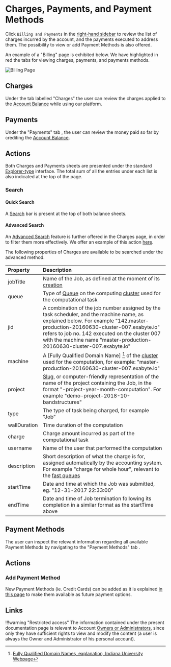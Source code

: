 # Charges, Payments, and Payment Methods

Click `Billing and Payments` <i class="zmdi zmdi-card zmdi-hc-border"></i> in the [right-hand sidebar](../../ui/right-sidebar.md) to review the list of charges incurred by the account, and the payments executed to address them. The possibility to view or add Payment Methods is also offered. 

An example of a "Billing" page is exhibited below. We have highlighted in red the tabs for viewing charges, payments, and payments methods.

![Billing Page](/images/billing-page.png "Billing Page")

## Charges

Under the tab labelled "Charges" <i class="zmdi zmdi-file zmdi-hc-border"></i> the user can review the charges applied to the [Account Balance](../balance.md) while using our platform.

## Payments

Under the "Payments" tab <i class="zmdi zmdi-file-text zmdi-hc-border"></i>, the user can review the money paid so far by crediting the [Account Balance](../balance.md). 

## Actions

Both Charges and Payments sheets are presented under the standard [Explorer-type](../../entities-general/ui/explorer.md) interface. The total sum of all the entries under each list is also indicated at the top of the page.

### Search

#### Quick Search

A [Search](../../entities-general/actions/search.md) bar <i class="zmdi zmdi-search zmdi-hc-border"></i> is present at the top of both balance sheets. 

#### Advanced Search

An [Advanced Search](../../entities-general/actions/advanced-search.md) <i class="zmdi zmdi-search-for zmdi-hc-border"></i> feature is further offered in the Charges page, in order to filter them more effectively. We offer an example of this action [here](../accounting/charges-advanced-search.md).

The following properties of Charges are available to be searched under the advanced method.

| Property    |   Description      |  
| :-------- |:----------- |
| jobTitle |   Name of the Job, as defined at the moment of its [creation](../../jobs-designer/header-menu.md)   | 
| queue |  Type of [Queue](../../infrastructure/resource/queues.md) on the computing [cluster](../../pricing/service-levels.md#clusters-and-premium-hardware) used for the computational task | 
| jid | A combination of the job number assigned by the task scheduler, and the machine name, as explained below. For example "142.master-production-20160630-cluster-007.exabyte.io" refers to job no. 142 executed on the cluster 007 with the machine name "master-production-20160630-cluster-007.exabyte.io" |
| machine  |  A [Fully Qualified Domain Name] [^1] of the [cluster](../../pricing/service-levels.md#clusters-and-premium-hardware) used for the computation, for example: "master-production-20160630-cluster-007.exabyte.io"  |
| project |   [Slug](../../entities-general/data.md#Slug-Representation), or computer-friendly representation of the name of the project containing the Job, in the format "<username>-project-year-month-computation". For example "demo-project-2018-10-bandstructures"   |  
| type |  The type of task being charged, for example "Job"  | 
| wallDuration  | Time duration of the computation  | 
| charge |  Charge amount incurred as part of the computational task   | 
| username | Name of the user that performed the computation  | 
| description | Short description of what the charge is for, assigned automatically by the accounting system. For example "charge for whole hour", relevant to the [fast queues](../../infrastructure/resource/queues.md) | 
| startTime |  Date and time at which the Job was submitted, eg. "12-31-2017 22:33:00" | 
| endTime | Date and time of Job termination following its completion in a similar format as the startTime above | 

## Payment Methods

The user can inspect the relevant information regarding all available Payment Methods by navigating to the "Payment Methods" tab <i class="zmdi zmdi-card zmdi-hc-border"></i>.

## Actions

### Add Payment Method

New Payment Methods (ie. Credit Cards) can be added as it is explained [in this page](../accounting/payment-methods.md) to make them available as future payment options.

## Links

[^1]: [Fully Qualified Domain Names, explanation, Indiana University Webpage](https://kb.iu.edu/d/aiuv)

!!!warning "Restricted access"
    The information contained under the present documentation page is relevant to Account [Owners or Administrators](../../collaboration/organizations/roles.md), since only they have sufficient rights to view and modify the content (a user is always the Owner and Administrator of his personal account).
